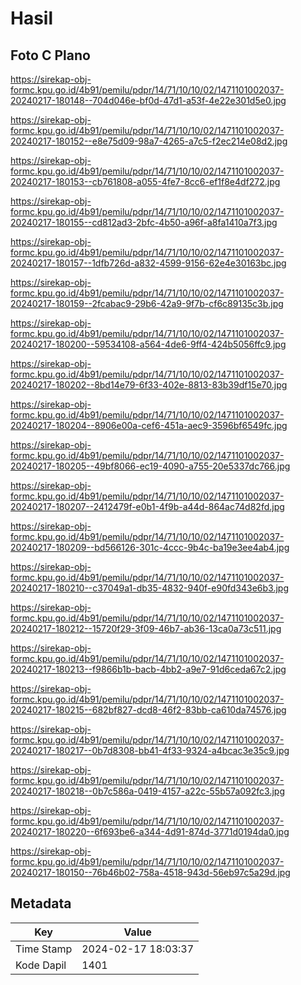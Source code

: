 # Hasil

## Foto C Plano

https://sirekap-obj-formc.kpu.go.id/4b91/pemilu/pdpr/14/71/10/10/02/1471101002037-20240217-180148--704d046e-bf0d-47d1-a53f-4e22e301d5e0.jpg

https://sirekap-obj-formc.kpu.go.id/4b91/pemilu/pdpr/14/71/10/10/02/1471101002037-20240217-180152--e8e75d09-98a7-4265-a7c5-f2ec214e08d2.jpg

https://sirekap-obj-formc.kpu.go.id/4b91/pemilu/pdpr/14/71/10/10/02/1471101002037-20240217-180153--cb761808-a055-4fe7-8cc6-ef1f8e4df272.jpg

https://sirekap-obj-formc.kpu.go.id/4b91/pemilu/pdpr/14/71/10/10/02/1471101002037-20240217-180155--cd812ad3-2bfc-4b50-a96f-a8fa1410a7f3.jpg

https://sirekap-obj-formc.kpu.go.id/4b91/pemilu/pdpr/14/71/10/10/02/1471101002037-20240217-180157--1dfb726d-a832-4599-9156-62e4e30163bc.jpg

https://sirekap-obj-formc.kpu.go.id/4b91/pemilu/pdpr/14/71/10/10/02/1471101002037-20240217-180159--2fcabac9-29b6-42a9-9f7b-cf6c89135c3b.jpg

https://sirekap-obj-formc.kpu.go.id/4b91/pemilu/pdpr/14/71/10/10/02/1471101002037-20240217-180200--59534108-a564-4de6-9ff4-424b5056ffc9.jpg

https://sirekap-obj-formc.kpu.go.id/4b91/pemilu/pdpr/14/71/10/10/02/1471101002037-20240217-180202--8bd14e79-6f33-402e-8813-83b39df15e70.jpg

https://sirekap-obj-formc.kpu.go.id/4b91/pemilu/pdpr/14/71/10/10/02/1471101002037-20240217-180204--8906e00a-cef6-451a-aec9-3596bf6549fc.jpg

https://sirekap-obj-formc.kpu.go.id/4b91/pemilu/pdpr/14/71/10/10/02/1471101002037-20240217-180205--49bf8066-ec19-4090-a755-20e5337dc766.jpg

https://sirekap-obj-formc.kpu.go.id/4b91/pemilu/pdpr/14/71/10/10/02/1471101002037-20240217-180207--2412479f-e0b1-4f9b-a44d-864ac74d82fd.jpg

https://sirekap-obj-formc.kpu.go.id/4b91/pemilu/pdpr/14/71/10/10/02/1471101002037-20240217-180209--bd566126-301c-4ccc-9b4c-ba19e3ee4ab4.jpg

https://sirekap-obj-formc.kpu.go.id/4b91/pemilu/pdpr/14/71/10/10/02/1471101002037-20240217-180210--c37049a1-db35-4832-940f-e90fd343e6b3.jpg

https://sirekap-obj-formc.kpu.go.id/4b91/pemilu/pdpr/14/71/10/10/02/1471101002037-20240217-180212--15720f29-3f09-46b7-ab36-13ca0a73c511.jpg

https://sirekap-obj-formc.kpu.go.id/4b91/pemilu/pdpr/14/71/10/10/02/1471101002037-20240217-180213--f9866b1b-bacb-4bb2-a9e7-91d6ceda67c2.jpg

https://sirekap-obj-formc.kpu.go.id/4b91/pemilu/pdpr/14/71/10/10/02/1471101002037-20240217-180215--682bf827-dcd8-46f2-83bb-ca610da74576.jpg

https://sirekap-obj-formc.kpu.go.id/4b91/pemilu/pdpr/14/71/10/10/02/1471101002037-20240217-180217--0b7d8308-bb41-4f33-9324-a4bcac3e35c9.jpg

https://sirekap-obj-formc.kpu.go.id/4b91/pemilu/pdpr/14/71/10/10/02/1471101002037-20240217-180218--0b7c586a-0419-4157-a22c-55b57a092fc3.jpg

https://sirekap-obj-formc.kpu.go.id/4b91/pemilu/pdpr/14/71/10/10/02/1471101002037-20240217-180220--6f693be6-a344-4d91-874d-3771d0194da0.jpg

https://sirekap-obj-formc.kpu.go.id/4b91/pemilu/pdpr/14/71/10/10/02/1471101002037-20240217-180150--76b46b02-758a-4518-943d-56eb97c5a29d.jpg


## Metadata

| Key        | Value               |
| ---------- | ------------------- |
| Time Stamp | 2024-02-17 18:03:37 |
| Kode Dapil | 1401                |



